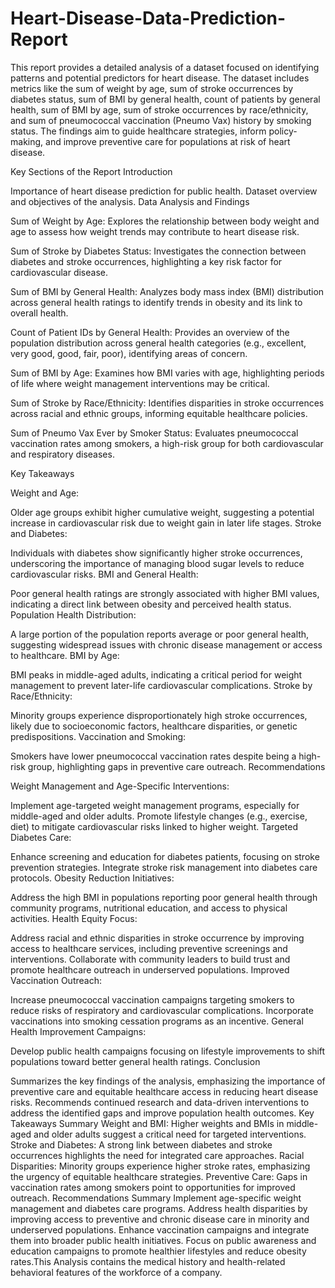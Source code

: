 # Heart-Disease-Data-Prediction-Report
This report provides a detailed analysis of a dataset focused on identifying patterns and potential predictors for heart disease. The dataset includes metrics like the sum of weight by age, sum of stroke occurrences by diabetes status, sum of BMI by general health, count of patients by general health, sum of BMI by age, sum of stroke occurrences by race/ethnicity, and sum of pneumococcal vaccination (Pneumo Vax) history by smoking status. The findings aim to guide healthcare strategies, inform policy-making, and improve preventive care for populations at risk of heart disease.

Key Sections of the Report
Introduction

Importance of heart disease prediction for public health.
Dataset overview and objectives of the analysis.
Data Analysis and Findings

Sum of Weight by Age:
Explores the relationship between body weight and age to assess how weight trends may contribute to heart disease risk.

Sum of Stroke by Diabetes Status:
Investigates the connection between diabetes and stroke occurrences, highlighting a key risk factor for cardiovascular disease.

Sum of BMI by General Health:
Analyzes body mass index (BMI) distribution across general health ratings to identify trends in obesity and its link to overall health.

Count of Patient IDs by General Health:
Provides an overview of the population distribution across general health categories (e.g., excellent, very good, good, fair, poor), identifying areas of concern.

Sum of BMI by Age:
Examines how BMI varies with age, highlighting periods of life where weight management interventions may be critical.

Sum of Stroke by Race/Ethnicity:
Identifies disparities in stroke occurrences across racial and ethnic groups, informing equitable healthcare policies.

Sum of Pneumo Vax Ever by Smoker Status:
Evaluates pneumococcal vaccination rates among smokers, a high-risk group for both cardiovascular and respiratory diseases.

Key Takeaways

Weight and Age:

Older age groups exhibit higher cumulative weight, suggesting a potential increase in cardiovascular risk due to weight gain in later life stages.
Stroke and Diabetes:

Individuals with diabetes show significantly higher stroke occurrences, underscoring the importance of managing blood sugar levels to reduce cardiovascular risks.
BMI and General Health:

Poor general health ratings are strongly associated with higher BMI values, indicating a direct link between obesity and perceived health status.
Population Health Distribution:

A large portion of the population reports average or poor general health, suggesting widespread issues with chronic disease management or access to healthcare.
BMI by Age:

BMI peaks in middle-aged adults, indicating a critical period for weight management to prevent later-life cardiovascular complications.
Stroke by Race/Ethnicity:

Minority groups experience disproportionately high stroke occurrences, likely due to socioeconomic factors, healthcare disparities, or genetic predispositions.
Vaccination and Smoking:

Smokers have lower pneumococcal vaccination rates despite being a high-risk group, highlighting gaps in preventive care outreach.
Recommendations

Weight Management and Age-Specific Interventions:

Implement age-targeted weight management programs, especially for middle-aged and older adults.
Promote lifestyle changes (e.g., exercise, diet) to mitigate cardiovascular risks linked to higher weight.
Targeted Diabetes Care:

Enhance screening and education for diabetes patients, focusing on stroke prevention strategies.
Integrate stroke risk management into diabetes care protocols.
Obesity Reduction Initiatives:

Address the high BMI in populations reporting poor general health through community programs, nutritional education, and access to physical activities.
Health Equity Focus:

Address racial and ethnic disparities in stroke occurrence by improving access to healthcare services, including preventive screenings and interventions.
Collaborate with community leaders to build trust and promote healthcare outreach in underserved populations.
Improved Vaccination Outreach:

Increase pneumococcal vaccination campaigns targeting smokers to reduce risks of respiratory and cardiovascular complications.
Incorporate vaccinations into smoking cessation programs as an incentive.
General Health Improvement Campaigns:

Develop public health campaigns focusing on lifestyle improvements to shift populations toward better general health ratings.
Conclusion

Summarizes the key findings of the analysis, emphasizing the importance of preventive care and equitable healthcare access in reducing heart disease risks.
Recommends continued research and data-driven interventions to address the identified gaps and improve population health outcomes.
Key Takeaways Summary
Weight and BMI: Higher weights and BMIs in middle-aged and older adults suggest a critical need for targeted interventions.
Stroke and Diabetes: A strong link between diabetes and stroke occurrences highlights the need for integrated care approaches.
Racial Disparities: Minority groups experience higher stroke rates, emphasizing the urgency of equitable healthcare strategies.
Preventive Care: Gaps in vaccination rates among smokers point to opportunities for improved outreach.
Recommendations Summary
Implement age-specific weight management and diabetes care programs.
Address health disparities by improving access to preventive and chronic disease care in minority and underserved populations.
Enhance vaccination campaigns and integrate them into broader public health initiatives.
Focus on public awareness and education campaigns to promote healthier lifestyles and reduce obesity rates.This Analysis contains the medical history and health-related behavioral features of the workforce of a company.
